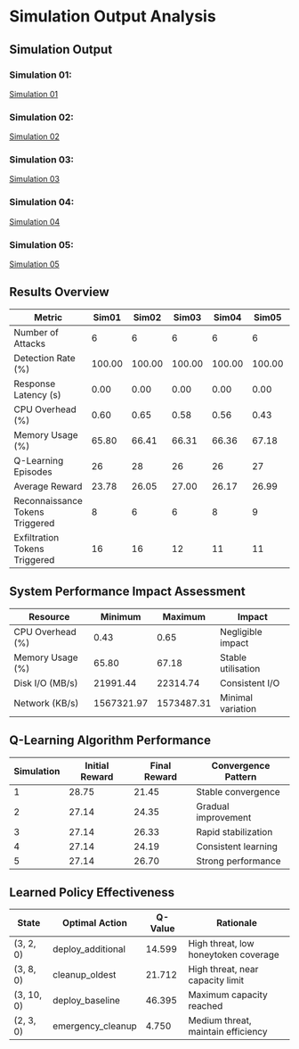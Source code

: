 # Simulation Output Analysis

## Simulation Output

### Simulation 01:

<a href="https://github.com/MenakaGodakanda/dolphin-framework/blob/main/Sim01/README.md">Simulation 01</a>

### Simulation 02:

<a href="https://github.com/MenakaGodakanda/dolphin-framework/blob/main/Sim02/README.md">Simulation 02</a>

### Simulation 03:

<a href="https://github.com/MenakaGodakanda/dolphin-framework/blob/main/Sim03/README.md">Simulation 03</a>

### Simulation 04:

<a href="https://github.com/MenakaGodakanda/dolphin-framework/blob/main/Sim04/README.md">Simulation 04</a>

### Simulation 05:

<a href="https://github.com/MenakaGodakanda/dolphin-framework/blob/main/Sim05/README.md">Simulation 05</a>

## Results Overview


| Metric |	Sim01 |	Sim02 |	Sim03 |	Sim04 |	Sim05 |	Average |
|-------|-------|-------|-------|-------|-------|-------|
| Number of Attacks	| 6 |	6 |	6	| 6	| 6	| 6 |
| Detection Rate (%)	| 100.00	| 100.00	| 100.00	| 100.00	| 100.00	| 100.00 |
| Response Latency (s)	| 0.00	| 0.00	| 0.00	| 0.00	| 0.00	| 0.00 |
| CPU Overhead (%)	| 0.60	| 0.65	| 0.58	| 0.56	| 0.43	| 0.56 |
| Memory Usage (%)	| 65.80	| 66.41	| 66.31	| 66.36	| 67.18	| 66.41 |
| Q-Learning Episodes	| 26	| 28	| 26	| 26	| 27	| 26.6 |
| Average Reward	| 23.78	| 26.05	| 27.00	| 26.17	| 26.99	| 26.00 |
| Reconnaissance Tokens Triggered	| 8	| 6	| 6	| 8	| 9	| 7.4 |
| Exfiltration Tokens Triggered	| 16	| 16	| 12	| 11	| 11	| 13.2 |

## System Performance Impact Assessment

| Resource	| Minimum	| Maximum	| Impact |
|-------|-------|-------|-------|
| CPU Overhead (%)	| 0.43	| 0.65	| Negligible impact |
| Memory Usage (%) |	65.80 |	67.18 |	Stable utilisation |
| Disk I/O (MB/s)	| 21991.44	| 22314.74	| Consistent I/O |
| Network (KB/s)	| 1567321.97	| 1573487.31	| Minimal variation |

## Q-Learning Algorithm Performance

| Simulation	| Initial Reward	| Final Reward	| Convergence Pattern |
|-------|-------|-------|-------|
| 1	| 28.75	| 21.45	| Stable convergence |
| 2	| 27.14	| 24.35	| Gradual improvement |
| 3	| 27.14	| 26.33	| Rapid stabilization |
| 4	| 27.14	| 24.19	| Consistent learning |
| 5	| 27.14	| 26.70	| Strong performance |

## Learned Policy Effectiveness

| State	| Optimal Action	| Q-Value	| Rationale |
|-------|-------|-------|-------|
| (3, 2, 0)	| deploy_additional	| 14.599	| High threat, low honeytoken coverage |
| (3, 8, 0)	| cleanup_oldest	| 21.712	| High threat, near capacity limit |
| (3, 10, 0)	| deploy_baseline	| 46.395	| Maximum capacity reached |
| (2, 3, 0)	| emergency_cleanup	| 4.750	| Medium threat, maintain efficiency |

